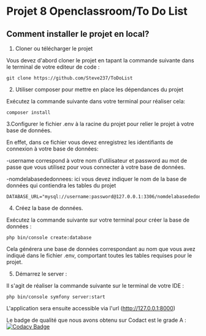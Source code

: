 # Projet 8 Openclassroom/To Do List

## Comment installer le projet en local?

1. Cloner ou télécharger le projet

Vous devez d'abord cloner le projet en tapant la commande suivante dans le terminal de votre editeur de code :

```
git clone https://github.com/Steve237/ToDoList
```

2. Utiliser composer pour mettre en place les dépendances du projet

Exécutez la commande suivante dans votre terminal pour réaliser cela:

```
composer install
```

3.Configurer le fichier .env à la racine du projet pour relier le projet à votre base de données.

En effet, dans ce fichier vous devez enregistrez les identifiants de connexion à votre base de données:

-username correspond à votre nom d'utilisateur et password au mot de passe que vous utilisez pour vous connecter à votre base de données.

-nomdelabasededonnees: ici vous devez indiquer le nom de la base de données qui contiendra les tables du projet

```
DATABASE_URL="mysql://username:password@127.0.0.1:3306/nomdelabasededonnees"
```
4. Créez la base de données.

Exécutez la commande suivante sur votre terminal pour créer la base de données :

```
php bin/console create:database
```
Cela générera une base de données correspondant au nom que vous avez indiqué dans le fichier .env, comportant toutes les tables requises pour le projet.

5) Démarrez le server :

Il s'agit de réaliser la commande suivante sur le terminal de votre IDE : 

```
php bin/console symfony server:start
```
L'application sera ensuite accessible via l'url (http://127.0.0.1:8000)

Le badge de qualité que nous avons obtenu sur Codact est le grade A : 
[![Codacy Badge](https://app.codacy.com/project/badge/Grade/4017d9fc03f641938dd85e85019f00a2)](https://www.codacy.com/gh/Steve237/ToDoList/dashboard?utm_source=github.com&amp;utm_medium=referral&amp;utm_content=Steve237/ToDoList&amp;utm_campaign=Badge_Grade)
